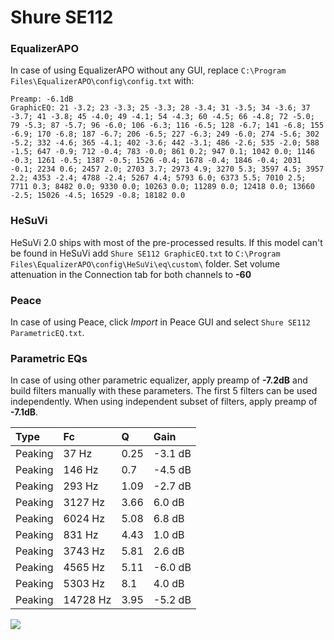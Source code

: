 # Shure SE112

### EqualizerAPO
In case of using EqualizerAPO without any GUI, replace `C:\Program Files\EqualizerAPO\config\config.txt`
with:
```
Preamp: -6.1dB
GraphicEQ: 21 -3.2; 23 -3.3; 25 -3.3; 28 -3.4; 31 -3.5; 34 -3.6; 37 -3.7; 41 -3.8; 45 -4.0; 49 -4.1; 54 -4.3; 60 -4.5; 66 -4.8; 72 -5.0; 79 -5.3; 87 -5.7; 96 -6.0; 106 -6.3; 116 -6.5; 128 -6.7; 141 -6.8; 155 -6.9; 170 -6.8; 187 -6.7; 206 -6.5; 227 -6.3; 249 -6.0; 274 -5.6; 302 -5.2; 332 -4.6; 365 -4.1; 402 -3.6; 442 -3.1; 486 -2.6; 535 -2.0; 588 -1.5; 647 -0.9; 712 -0.4; 783 -0.0; 861 0.2; 947 0.1; 1042 0.0; 1146 -0.3; 1261 -0.5; 1387 -0.5; 1526 -0.4; 1678 -0.4; 1846 -0.4; 2031 -0.1; 2234 0.6; 2457 2.0; 2703 3.7; 2973 4.9; 3270 5.3; 3597 4.5; 3957 2.2; 4353 -2.4; 4788 -2.4; 5267 4.4; 5793 6.0; 6373 5.5; 7010 2.5; 7711 0.3; 8482 0.0; 9330 0.0; 10263 0.0; 11289 0.0; 12418 0.0; 13660 -2.5; 15026 -4.5; 16529 -0.8; 18182 0.0
```

### HeSuVi
HeSuVi 2.0 ships with most of the pre-processed results. If this model can't be found in HeSuVi add
`Shure SE112 GraphicEQ.txt` to `C:\Program Files\EqualizerAPO\config\HeSuVi\eq\custom\` folder.
Set volume attenuation in the Connection tab for both channels to **-60**

### Peace
In case of using Peace, click *Import* in Peace GUI and select `Shure SE112 ParametricEQ.txt`.

### Parametric EQs
In case of using other parametric equalizer, apply preamp of **-7.2dB** and build filters manually
with these parameters. The first 5 filters can be used independently.
When using independent subset of filters, apply preamp of **-7.1dB**.

| Type    | Fc       |    Q | Gain    |
|:--------|:---------|:-----|:--------|
| Peaking | 37 Hz    | 0.25 | -3.1 dB |
| Peaking | 146 Hz   | 0.7  | -4.5 dB |
| Peaking | 293 Hz   | 1.09 | -2.7 dB |
| Peaking | 3127 Hz  | 3.66 | 6.0 dB  |
| Peaking | 6024 Hz  | 5.08 | 6.8 dB  |
| Peaking | 831 Hz   | 4.43 | 1.0 dB  |
| Peaking | 3743 Hz  | 5.81 | 2.6 dB  |
| Peaking | 4565 Hz  | 5.11 | -6.0 dB |
| Peaking | 5303 Hz  | 8.1  | 4.0 dB  |
| Peaking | 14728 Hz | 3.95 | -5.2 dB |

![](https://raw.githubusercontent.com/jaakkopasanen/AutoEq/master/results/oratory1990/harman_in-ear_2017-1/Shure%20SE112/Shure%20SE112.png)